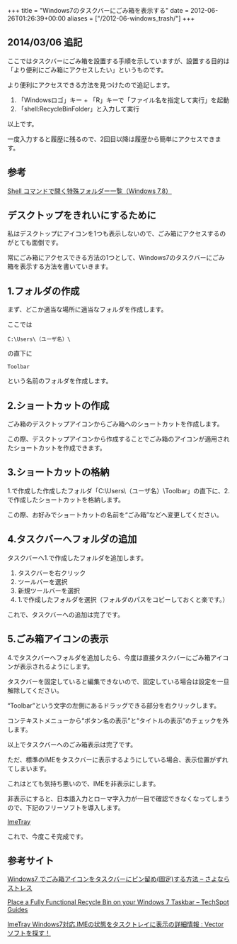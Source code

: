 +++
title = "Windows7のタスクバーにごみ箱を表示する"
date = 2012-06-26T01:26:39+00:00
aliases = ["/2012-06-windows_trash/"]
+++

## 2014/03/06 追記

ここではタスクバーにごみ箱を設置する手順を示していますが、設置する目的は「より便利にごみ箱にアクセスしたい」というものです。

より便利にアクセスできる方法を見つけたので追記します。 

  1. 「Windowsロゴ」キー + 「R」キーで「ファイル名を指定して実行」を起動
  2. 「shell:RecycleBinFolder」と入力して実行

以上です。

一度入力すると履歴に残るので、2回目以降は履歴から簡単にアクセスできます。

## 参考

[Shell コマンドで開く特殊フォルダー一覧（Windows 7,8）](http://pasofaq.jp/windows/mycomputer/shellfolder7.htm)

## デスクトップをきれいにするために

私はデスクトップにアイコンを1つも表示しないので、ごみ箱にアクセスするのがとても面倒です。

常にごみ箱にアクセスできる方法の1つとして、Windows7のタスクバーにごみ箱を表示する方法を書いていきます。

## 1.フォルダの作成

まず、どこか適当な場所に適当なフォルダを作成します。

ここでは

```
C:\Users\（ユーザ名）\
```

の直下に

```
Toolbar
```

という名前のフォルダを作成します。

## 2.ショートカットの作成

ごみ箱のデスクトップアイコンからごみ箱へのショートカットを作成します。

この際、デスクトップアイコンから作成することでごみ箱のアイコンが適用されたショートカットを作成できます。

## 3.ショートカットの格納

1.で作成した作成したフォルダ「C:\Users\（ユーザ名）\Toolbar」の直下に、2.で作成したショートカットを格納します。

この際、お好みでショートカットの名前を“ごみ箱”などへ変更してください。

## 4.タスクバーへフォルダの追加

タスクバーへ1.で作成したフォルダを追加します。

  1. タスクバーを右クリック
  2. ツールバーを選択
  3. 新規ツールバーを選択
  4. 1.で作成したフォルダを選択（フォルダのパスをコピーしておくと楽です。）

これで、タスクバーへの追加は完了です。

## 5.ごみ箱アイコンの表示

4.でタスクバーへフォルダを追加したら、今度は直接タスクバーにごみ箱アイコンが表示されるようにします。

タスクバーを固定していると編集できないので、固定している場合は設定を一旦解除してください。

“Toolbar”という文字の左側にあるドラッグできる部分を右クリックします。

コンテキストメニューから“ボタン名の表示”と“タイトルの表示”のチェックを外します。 

以上でタスクバーへのごみ箱表示は完了です。 

ただ、標準のIMEをタスクバーに表示するようにしている場合、表示位置がずれてしまいます。

これはとても気持ち悪いので、IMEを非表示にします。

非表示にすると、日本語入力とローマ字入力が一目で確認できなくなってしまうので、下記のフリーソフトを導入します。

[ImeTray](http://www.vector.co.jp/soft/win95/writing/se456773.html) 

これで、今度こそ完成です。 

## 参考サイト

[Windows7 でごみ箱アイコンをタスクバーにピン留め(固定)する方法 &#8211; さよならストレス](http://d.hatena.ne.jp/wwwcfe/20091106/pin_recycle_bin_to_taskbar)

[Place a Fully Functional Recycle Bin on your Windows 7 Taskbar &#8211; TechSpot Guides](http://www.techspot.com/guides/196-recycle-bin-on-windows-7-taskbar/)

[ImeTray Windows7対応,IMEの状態をタスクトレイに表示の詳細情報 : Vector ソフトを探す！](http://www.vector.co.jp/soft/win95/writing/se456773.html)

